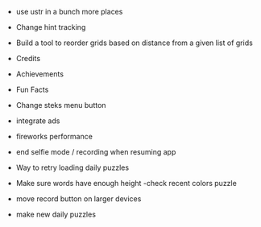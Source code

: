 - use ustr in a bunch more places
- Change hint tracking

- Build a tool to reorder grids based on distance from a given list of grids

- Credits
- Achievements
- Fun Facts

- Change steks menu button
- integrate ads
- fireworks performance
- end selfie mode / recording when resuming app
- Way to retry loading daily puzzles
- Make sure words have enough height -check recent colors puzzle
- move record button on larger devices

- make new daily puzzles
